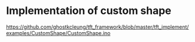 # Implementation of custom shape

https://github.com/ghostkcleung/tft_framework/blob/master/tft_implement/examples/CustomShape/CustomShape.ino
